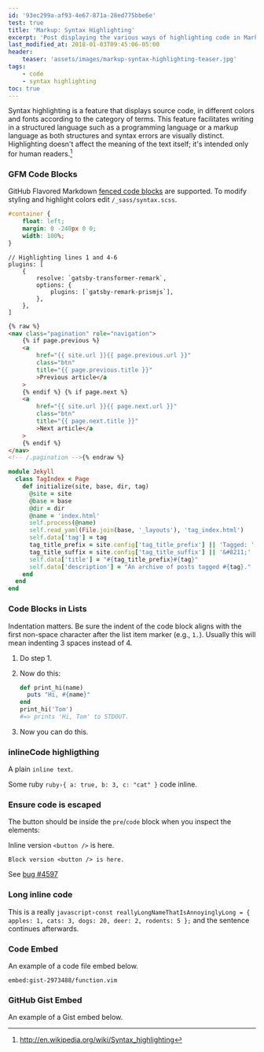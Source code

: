 ```yaml
---
id: '93ec299a-af93-4e67-871a-28ed775bbe6e'
test: true
title: 'Markup: Syntax Highlighting'
excerpt: 'Post displaying the various ways of highlighting code in Markdown.'
last_modified_at: 2018-01-03T09:45:06-05:00
header:
    teaser: 'assets/images/markup-syntax-highlighting-teaser.jpg'
tags:
    - code
    - syntax highlighting
toc: true
---
```


Syntax highlighting is a feature that displays source code, in different
colors and fonts according to the category of terms. This feature facilitates
writing in a structured language such as a programming language or a markup
language as both structures and syntax errors are visually distinct.
Highlighting doesn't affect the meaning of the text itself; it's intended only
for human readers.[^1]

[^1]: <http://en.wikipedia.org/wiki/Syntax_highlighting>

### GFM Code Blocks

GitHub Flavored Markdown
[fenced code blocks](https://help.github.com/articles/creating-and-highlighting-code-blocks/)
are supported. To modify styling and highlight colors edit
`/_sass/syntax.scss`.

```css
#container {
    float: left;
    margin: 0 -240px 0 0;
    width: 100%;
}
```

```javascript{1,4-6}
// Highlighting lines 1 and 4-6
plugins: [
    {
        resolve: `gatsby-transformer-remark`,
        options: {
            plugins: [`gatsby-remark-prismjs`],
        },
    },
]
```

```html
{% raw %}
<nav class="pagination" role="navigation">
    {% if page.previous %}
    <a
        href="{{ site.url }}{{ page.previous.url }}"
        class="btn"
        title="{{ page.previous.title }}"
        >Previous article</a
    >
    {% endif %} {% if page.next %}
    <a
        href="{{ site.url }}{{ page.next.url }}"
        class="btn"
        title="{{ page.next.title }}"
        >Next article</a
    >
    {% endif %}
</nav>
<!-- /.pagination -->{% endraw %}
```

```ruby
module Jekyll
  class TagIndex < Page
    def initialize(site, base, dir, tag)
      @site = site
      @base = base
      @dir = dir
      @name = 'index.html'
      self.process(@name)
      self.read_yaml(File.join(base, '_layouts'), 'tag_index.html')
      self.data['tag'] = tag
      tag_title_prefix = site.config['tag_title_prefix'] || 'Tagged: '
      tag_title_suffix = site.config['tag_title_suffix'] || '&#8211;'
      self.data['title'] = "#{tag_title_prefix}#{tag}"
      self.data['description'] = "An archive of posts tagged #{tag}."
    end
  end
end
```

### Code Blocks in Lists

Indentation matters. Be sure the indent of the code block aligns with the
first non-space character after the list item marker (e.g., `1.`). Usually
this will mean indenting 3 spaces instead of 4.

1.  Do step 1.
2.  Now do this:

    ```ruby
    def print_hi(name)
      puts "Hi, #{name}"
    end
    print_hi('Tom')
    #=> prints 'Hi, Tom' to STDOUT.
    ```

3)  Now you can do this.

### inlineCode highligthing

A plain `inline text`.

Some ruby `ruby›{ a: true, b: 3, c: "cat" }` code inline.

### Ensure code is escaped

The button should be inside the `pre`/`code` block when you inspect the
elements:

Inline version `<button />` is here.

```
Block version <button /> is here.
```

See [bug #4597](https://github.com/gatsbyjs/gatsby/issues/4597)

### Long inline code

This is a really
`javascript›const reallyLongNameThatIsAnnoyinglyLong = { apples: 1, cats: 3, dogs: 20, deer: 2, rodents: 5 };`
and the sentence continues afterwards.

### Code Embed

An example of a code file embed below.

`embed:gist-2973488/function.vim`

### GitHub Gist Embed

An example of a Gist embed below.

<script src="https://gist.github.com/mmistakes/77c68fbb07731a456805a7b473f47841.js"></script>
